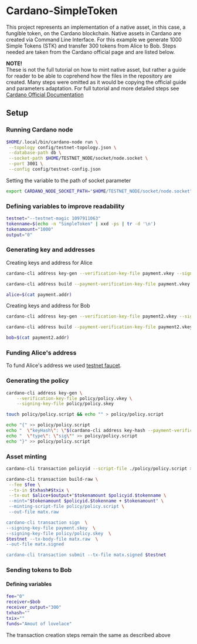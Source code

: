 # Cardano-SimpleToken

This project represents an implementation of a native asset, in this case, a fungible token, on the Cardano blockchain. Native assets in Cardano are created via Command Line Interface. For this example we generate 1000 Simple Tokens (STK) and transfer 300 tokens from Alice to Bob. Steps needed are taken from the Cardano official page and are listed below. 

**NOTE!**  
These is not the full tutorial on how to mint native asset, but rather a guide for reader to be able to coprehend how the files in the repository are created. Many steps were omitted as it would be copying the official guide and parameters adaptation. For full tutorial and more detailed steps see [Cardano Official Documentation](https://developers.cardano.org/docs/native-tokens/minting/)

## Setup 

### Running Cardano node

```bash
$HOME/.local/bin/cardano-node run \
 --topology config/testnet-topology.json \
 --database-path db \
 --socket-path $HOME/TESTNET_NODE/socket/node.socket \
 --port 3001 \
 --config config/testnet-config.json
```
Setting the variable to the path of socket parameter

```bash
export CARDANO_NODE_SOCKET_PATH="$HOME/TESTNET_NODE/socket/node.socket"
```
### Defining variables to improve readability 

```bash
testnet="--testnet-magic 1097911063"
tokenname=$(echo -n "SimpleToken" | xxd -ps | tr -d '\n')
tokenamount="1000"
output="0" 
```
### Generating key and addresses

Creating keys and address for Alice

```bash
cardano-cli address key-gen --verification-key-file payment.vkey --signing-key-file payment.skey

cardano-cli address build --payment-verification-key-file payment.vkey --out-file payment.addr $testnet

alice=$(cat payment.addr)

```

Creating keys and address for Bob

```bash
cardano-cli address key-gen --verification-key-file payment2.vkey --signing-key-file payment2.skey

cardano-cli address build --payment-verification-key-file payment2.vkey --out-file payment2.addr $testnet

bob=$(cat payment2.addr)

```

### Funding Alice's address

To fund Alice's address we used [testnet faucet](https://developers.cardano.org/docs/integrate-cardano/testnet-faucet/).

### Generating the policy

```bash
cardano-cli address key-gen \
    --verification-key-file policy/policy.vkey \
    --signing-key-file policy/policy.skey

touch policy/policy.script && echo "" > policy/policy.script

echo "{" >> policy/policy.script 
echo "  \"keyHash\": \"$(cardano-cli address key-hash --payment-verification-key-file policy/policy.vkey)\"," >> policy/policy.script 
echo "  \"type\": \"sig\"" >> policy/policy.script 
echo "}" >> policy/policy.script
```
### Asset minting

```bash
cardano-cli transaction policyid --script-file ./policy/policy.script > policy/policyID

cardano-cli transaction build-raw \
 --fee $fee \
 --tx-in $txhash#$txix \
 --tx-out $alice+$output+"$tokenamount $policyid.$tokenname \
 --mint="$tokenamount $policyid.$tokenname + $tokenamount" \
 --minting-script-file policy/policy.script \
 --out-file matx.raw 

cardano-cli transaction sign  \
--signing-key-file payment.skey  \
--signing-key-file policy/policy.skey  \
$testnet --tx-body-file matx.raw  \
--out-file matx.signed

cardano-cli transaction submit --tx-file matx.signed $testnet
```

### Sending tokens to Bob

#### Defining variables
```bash
fee="0"
receiver=$bob
receiver_output="300"
txhash=""
txix=""
funds="Amout of lovelace" 
```

The transaction creation steps remain the same as described above
